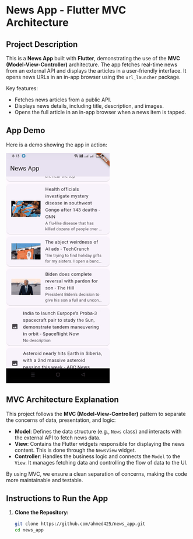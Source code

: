 # News App - Flutter MVC Architecture

## Project Description

This is a **News App** built with **Flutter**, demonstrating the use of the **MVC (Model-View-Controller)** architecture. The app fetches real-time news from an external API and displays the articles in a user-friendly interface. It opens news URLs in an in-app browser using the `url_launcher` package.

Key features:
- Fetches news articles from a public API.
- Displays news details, including title, description, and images.
- Opens the full article in an in-app browser when a news item is tapped.

## App Demo

Here is a demo showing the app in action:

![App Demo](https://raw.githubusercontent.com/ahmed425/news-app/refs/heads/main/news_app.gif)


## MVC Architecture Explanation

This project follows the **MVC (Model-View-Controller)** pattern to separate the concerns of data, presentation, and logic:

- **Model**: Defines the data structure (e.g., `News` class) and interacts with the external API to fetch news data.
- **View**: Contains the Flutter widgets responsible for displaying the news content. This is done through the `NewsView` widget.
- **Controller**: Handles the business logic and connects the `Model` to the `View`. It manages fetching data and controlling the flow of data to the UI.

By using MVC, we ensure a clean separation of concerns, making the code more maintainable and testable.

## Instructions to Run the App

1. **Clone the Repository:**
   ```bash
   git clone https://github.com/ahmed425/news_app.git
   cd news_app
